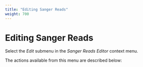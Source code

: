 ```yaml
---
title: "Editing Sanger Reads"
weight: 700
---
```



# Editing Sanger Reads

Select the _Edit_ submenu in the _Sanger Reads_ _Editor_ context menu.

The actions available from this menu are described below:
